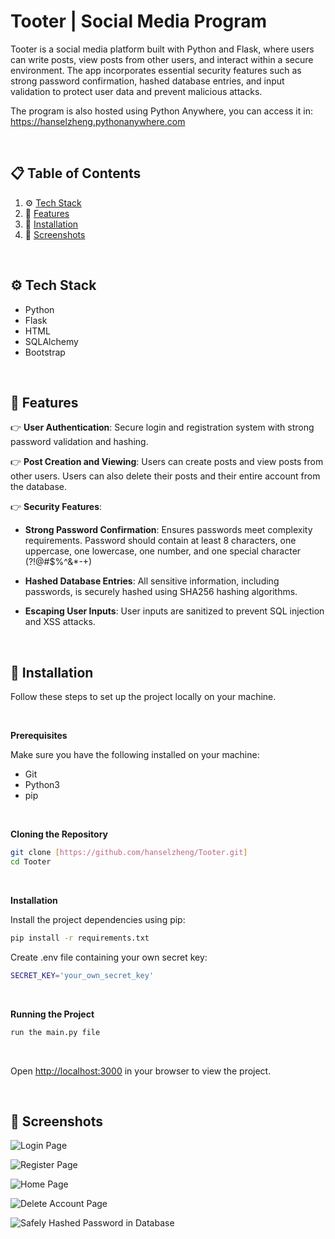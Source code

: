 # Tooter | Social Media Program

Tooter is a social media platform built with Python and Flask, where users can write posts, view posts from other users, and interact within a secure environment.
The app incorporates essential security features such as strong password confirmation, hashed database entries, and input validation to protect user data and prevent malicious attacks.

The program is also hosted using Python Anywhere, you can access it in: https://hanselzheng.pythonanywhere.com

<br>

## 📋 <a name="table">Table of Contents</a>

1. ⚙️ [Tech Stack](#tech-stack)
2. 🔋 [Features](#features)
3. 🤸 [Installation](#installation)
4. 📸 [Screenshots](#screenshots)

<br>

## <a name="tech-stack">⚙️ Tech Stack</a>

- Python
- Flask
- HTML
- SQLAlchemy
- Bootstrap

<br>

## <a name="features">🔋 Features</a>

👉 **User Authentication**: Secure login and registration system with strong password validation and hashing.

👉 **Post Creation and Viewing**: Users can create posts and view posts from other users. Users can also delete their posts and their entire account from the database.

👉 **Security Features**:

  - **Strong Password Confirmation**: Ensures passwords meet complexity requirements. Password should contain at least 8 characters, one uppercase, one lowercase, one number, and one special character (?!@#$%^&*-+)
  
  - **Hashed Database Entries**: All sensitive information, including passwords, is securely hashed using SHA256 hashing algorithms.
  
  - **Escaping User Inputs**: User inputs are sanitized to prevent SQL injection and XSS attacks.

<br>

## <a name="installation">🤸 Installation</a>

Follow these steps to set up the project locally on your machine.

<br>

**Prerequisites**

Make sure you have the following installed on your machine:
- Git
- Python3
- pip

<br>

**Cloning the Repository**

```bash
git clone [https://github.com/hanselzheng/Tooter.git]
cd Tooter
```

<br>

**Installation**

Install the project dependencies using pip:

```bash
pip install -r requirements.txt
```

Create .env file containing your own secret key:

```bash
SECRET_KEY='your_own_secret_key'
```

<br>

**Running the Project**

```bash
run the main.py file
```

<br>

Open [http://localhost:3000](http://localhost:3000) in your browser to view the project.


<br>


## <a name="screenshots">📸 Screenshots</a>

![Login Page](https://github.com/user-attachments/assets/bec3c600-93c7-4b3c-add8-4ae98501360f)

![Register Page](https://github.com/user-attachments/assets/43c818ad-ee09-4c5a-bfab-c7b18a985066)

![Home Page](https://github.com/user-attachments/assets/76678fc8-80b7-49a4-b321-c86bb65595f4)

![Delete Account Page](https://github.com/user-attachments/assets/1c1873d2-c757-48c3-ad6e-6177783e71ee)

![Safely Hashed Password in Database](https://github.com/user-attachments/assets/60567c2e-a12a-408f-b5d0-c405a3f6da72)

